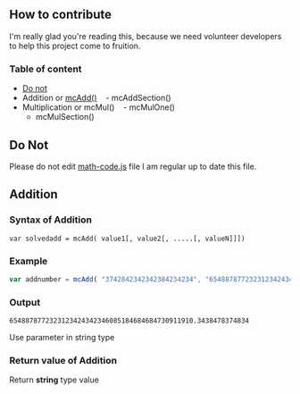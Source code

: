 ## How to contribute

I'm really glad you're reading this, because we need volunteer developers to help this project come to fruition.

### Table of content
- [Do not](#do-not)
- Addition or [mcAdd()](#addition)
    - mcAddSection()
- Multiplication or mcMul()
    - mcMulOne()
    - mcMulSection()

## Do Not

Please do not edit [math-code.js](https://github.com/uvraag/math-code/blob/master/js/math-code.js) file I am regular up to date this file.

## Addition

### Syntax of Addition
```
var solvedadd = mcAdd( value1[, value2[, .....[, valueN]]])
```
### Example
```javascript
var addnumber = mcAdd( "3742842342342384234234", "6548878772323123424342342342342342342346677676.3438478374834" );
```
### Output
```
6548878772323123424342346085184684684730911910.3438478374834
```
Use parameter in string type
### Return value of Addition
Return **string** type value
